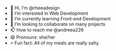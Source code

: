 - 👋 Hi, I’m @rheeadesign
- 👀 I’m interested in Web Development
- 🌱 I’m currently learning Front-end Development
- 💞️ I’m looking to collaborate on many projects
- 📫 How to reach me @andreea226
- 😄 Pronouns: she/her
- ⚡ Fun fact: All of my meals are really salty.

<!---
rheeadesign/rheeadesign is a ✨ special ✨ repository because its `README.md` (this file) appears on your GitHub profile.
You can click the Preview link to take a look at your changes.
--->
